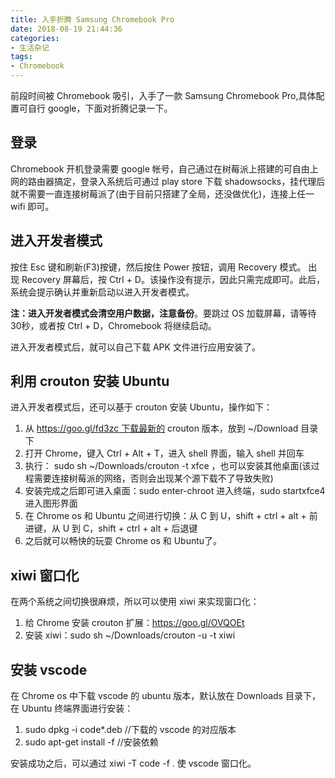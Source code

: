 ```yaml
---
title: 入手折腾 Samsung Chromebook Pro
date: 2018-08-19 21:44:36
categories:
- 生活杂记
tags:
- Chromebook
---
```

前段时间被 Chromebook 吸引，入手了一款 Samsung Chromebook Pro,具体配置可自行 google，下面对折腾记录一下。

登录
--

Chromebook 开机登录需要 google 帐号，自己通过在树莓派上搭建的可自由上网的路由器搞定，登录入系统后可通过 play store 下载 shadowsocks，挂代理后就不需要一直连接树莓派了(由于目前只搭建了全局，还没做优化)，连接上任一 wifi 即可。

<!--more-->

进入开发者模式
-------

按住 Esc 键和刷新(F3)按键，然后按住 Power 按钮，调用 Recovery 模式。
出现 Recovery 屏幕后，按 Ctrl + D。该操作没有提示，因此只需完成即可。此后，系统会提示确认并重新启动以进入开发者模式。

**注：进入开发者模式会清空用户数据，注意备份**。要跳过 OS 加载屏幕，请等待30秒，或者按 Ctrl + D，Chromebook 将继续启动。

进入开发者模式后，就可以自己下载 APK 文件进行应用安装了。

利用 crouton 安装 Ubuntu
--------------------

进入开发者模式后，还可以基于 crouton 安装 Ubuntu，操作如下：

 1. 从 https://goo.gl/fd3zc 下载最新的 crouton 版本，放到 ~/Download 目录下
 2. 打开 Chrome，键入 Ctrl + Alt + T，进入 shell 界面，输入 shell 并回车
 3. 执行： sudo sh ~/Downloads/crouton -t xfce ，也可以安装其他桌面(该过程需要连接树莓派的网络，否则会出现某个源下载不了导致失败)
 4. 安装完成之后即可进入桌面：sudo enter-chroot 进入终端，sudo startxfce4 进入图形界面
 5. 在 Chrome os 和 Ubuntu 之间进行切换：从 C 到 U，shift + ctrl + alt + 前进键，从 U 到
    C，shift + ctrl + alt + 后退键
 6. 之后就可以畅快的玩耍 Chrome os 和 Ubuntu了。

xiwi 窗口化
--------

在两个系统之间切换很麻烦，所以可以使用 xiwi 来实现窗口化：

 1. 给 Chrome 安装 crouton 扩展：https://goo.gl/OVQOEt
 2. 安装 xiwi：sudo sh ~/Downloads/crouton -u -t xiwi

安装 vscode
---------

在 Chrome os 中下载 vscode 的 ubuntu 版本，默认放在 Downloads 目录下，在 Ubuntu 终端界面进行安装：

 1. sudo dpkg -i code*.deb  //下载的 vscode 的对应版本
 2. sudo apt-get install -f   //安装依赖

安装成功之后，可以通过 xiwi -T code -f . 使 vscode 窗口化。
